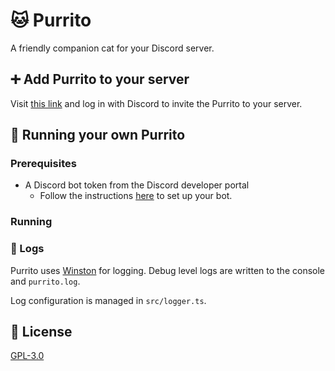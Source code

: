 # :cat: Purrito

A friendly companion cat for your Discord server.

## :heavy_plus_sign: Add Purrito to your server

Visit [this link](https://discordapp.com/api/oauth2/authorize?client_id=689827099866824759&permissions=0&scope=bot) and log in with Discord to invite the Purrito to your server.

## :runner: Running your own Purrito

### Prerequisites

- A Discord bot token from the Discord developer portal
  - Follow the instructions [here](https://discordapp.com/developers/docs/intro) to set up your bot.

### Running

### :memo: Logs

Purrito uses [Winston](https://github.com/winstonjs/winston) for logging. Debug level logs are written to the console and `purrito.log`.

Log configuration is managed in `src/logger.ts`.

## :book: License

[GPL-3.0](https://www.gnu.org/licenses/gpl-3.0.en.html)
